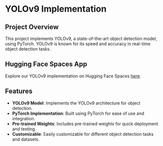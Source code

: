 # YOLOv9 Implementation

## Project Overview

This project implements YOLOv9, a state-of-the-art object detection model, using PyTorch. YOLOv9 is known for its speed and accuracy in real-time object detection tasks.

## Hugging Face Spaces App

Explore our YOLOv9 implementation on Hugging Face Spaces [here](https://huggingface.co/spaces/Kartheekb7/yolo-s15).

## Features

- **YOLOv9 Model**: Implements the YOLOv9 architecture for object detection.
- **PyTorch Implementation**: Built using PyTorch for ease of use and integration.
- **Pre-trained Weights**: Includes pre-trained weights for quick deployment and testing.
- **Customizable**: Easily customizable for different object detection tasks and datasets.


